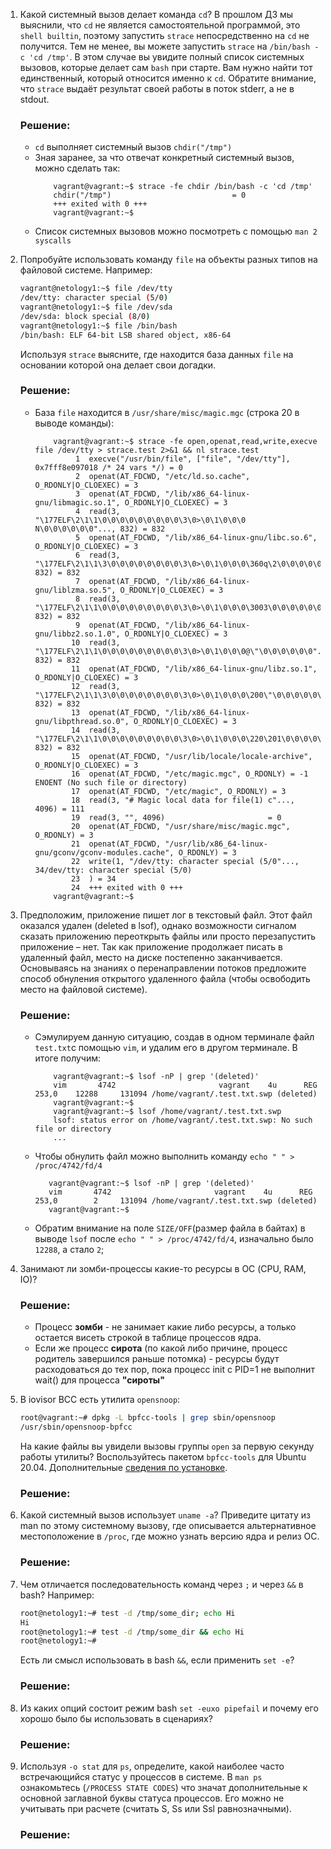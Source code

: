 1. Какой системный вызов делает команда `cd`? В прошлом ДЗ мы выяснили, что `cd` не является самостоятельной  программой, это `shell builtin`, поэтому запустить `strace` непосредственно на `cd` не получится. Тем не менее, вы можете запустить `strace` на `/bin/bash -c 'cd /tmp'`. В этом случае вы увидите полный список системных вызовов, которые делает сам `bash` при старте. Вам нужно найти тот единственный, который относится именно к `cd`. Обратите внимание, что `strace` выдаёт результат своей работы в поток stderr, а не в stdout.
    ### Решение:
    * `cd` выполняет системный вызов `chdir("/tmp")` 
    * Зная заранее, за что отвечат конкретный системный вызов, можно сделать так:
        ```
            vagrant@vagrant:~$ strace -fe chdir /bin/bash -c 'cd /tmp'
            chdir("/tmp")                           = 0
            +++ exited with 0 +++
            vagrant@vagrant:~$ 
        ```
    * Список системных вызовов можно посмотреть с помощью `man 2 syscalls`

2. Попробуйте использовать команду `file` на объекты разных типов на файловой системе. Например:
    ```bash
    vagrant@netology1:~$ file /dev/tty
    /dev/tty: character special (5/0)
    vagrant@netology1:~$ file /dev/sda
    /dev/sda: block special (8/0)
    vagrant@netology1:~$ file /bin/bash
    /bin/bash: ELF 64-bit LSB shared object, x86-64
    ```
    Используя `strace` выясните, где находится база данных `file` на основании которой она делает свои догадки.
    ### Решение:
    * База `file` находится в `/usr/share/misc/magic.mgc` (cтрока 20 в выводе команды):
        ```
            vagrant@vagrant:~$ strace -fe open,openat,read,write,execve file /dev/tty > strace.test 2>&1 && nl strace.test 
                 1	execve("/usr/bin/file", ["file", "/dev/tty"], 0x7fff8e097018 /* 24 vars */) = 0
                 2	openat(AT_FDCWD, "/etc/ld.so.cache", O_RDONLY|O_CLOEXEC) = 3
                 3	openat(AT_FDCWD, "/lib/x86_64-linux-gnu/libmagic.so.1", O_RDONLY|O_CLOEXEC) = 3
                 4	read(3, "\177ELF\2\1\1\0\0\0\0\0\0\0\0\0\3\0>\0\1\0\0\0 N\0\0\0\0\0\0"..., 832) = 832
                 5	openat(AT_FDCWD, "/lib/x86_64-linux-gnu/libc.so.6", O_RDONLY|O_CLOEXEC) = 3
                 6	read(3, "\177ELF\2\1\1\3\0\0\0\0\0\0\0\0\3\0>\0\1\0\0\0\360q\2\0\0\0\0\0"..., 832) = 832
                 7	openat(AT_FDCWD, "/lib/x86_64-linux-gnu/liblzma.so.5", O_RDONLY|O_CLOEXEC) = 3
                 8	read(3, "\177ELF\2\1\1\0\0\0\0\0\0\0\0\0\3\0>\0\1\0\0\0\3003\0\0\0\0\0\0"..., 832) = 832
                 9	openat(AT_FDCWD, "/lib/x86_64-linux-gnu/libbz2.so.1.0", O_RDONLY|O_CLOEXEC) = 3
                10	read(3, "\177ELF\2\1\1\0\0\0\0\0\0\0\0\0\3\0>\0\1\0\0\0@\"\0\0\0\0\0\0"..., 832) = 832
                11	openat(AT_FDCWD, "/lib/x86_64-linux-gnu/libz.so.1", O_RDONLY|O_CLOEXEC) = 3
                12	read(3, "\177ELF\2\1\1\3\0\0\0\0\0\0\0\0\3\0>\0\1\0\0\0\200\"\0\0\0\0\0\0"..., 832) = 832
                13	openat(AT_FDCWD, "/lib/x86_64-linux-gnu/libpthread.so.0", O_RDONLY|O_CLOEXEC) = 3
                14	read(3, "\177ELF\2\1\1\0\0\0\0\0\0\0\0\0\3\0>\0\1\0\0\0\220\201\0\0\0\0\0\0"..., 832) = 832
                15	openat(AT_FDCWD, "/usr/lib/locale/locale-archive", O_RDONLY|O_CLOEXEC) = 3
                16	openat(AT_FDCWD, "/etc/magic.mgc", O_RDONLY) = -1 ENOENT (No such file or directory)
                17	openat(AT_FDCWD, "/etc/magic", O_RDONLY) = 3
                18	read(3, "# Magic local data for file(1) c"..., 4096) = 111
                19	read(3, "", 4096)                       = 0
                20	openat(AT_FDCWD, "/usr/share/misc/magic.mgc", O_RDONLY) = 3
                21	openat(AT_FDCWD, "/usr/lib/x86_64-linux-gnu/gconv/gconv-modules.cache", O_RDONLY) = 3
                22	write(1, "/dev/tty: character special (5/0"..., 34/dev/tty: character special (5/0)
                23	) = 34
                24	+++ exited with 0 +++
            vagrant@vagrant:~$ 
        ```
    
    
3. Предположим, приложение пишет лог в текстовый файл. Этот файл оказался удален (deleted в lsof), однако возможности сигналом сказать приложению переоткрыть файлы или просто перезапустить приложение – нет. Так как приложение продолжает писать в удаленный файл, место на диске постепенно заканчивается. Основываясь на знаниях о перенаправлении потоков предложите способ обнуления открытого удаленного файла (чтобы освободить место на файловой системе).
    ### Решение:
    * Сэмулируем данную ситуацию, создав в одном терминале файл `test.txt`с помощью `vim`,  и удалим его в другом терминале. В итоге получим:
       ``` 
           vagrant@vagrant:~$ lsof -nP | grep '(deleted)'
           vim       4742                       vagrant    4u      REG              253,0    12288     131094 /home/vagrant/.test.txt.swp (deleted)
           vagrant@vagrant:~$ 
           vagrant@vagrant:~$ lsof /home/vagrant/.test.txt.swp
           lsof: status error on /home/vagrant/.test.txt.swp: No such file or directory
           ...
       ```
     * Чтобы обнулить файл можно выполнить команду `echo " " > /proc/4742/fd/4`
       ```       
          vagrant@vagrant:~$ lsof -nP | grep '(deleted)'
          vim       4742                       vagrant    4u      REG              253,0        2     131094 /home/vagrant/.test.txt.swp (deleted)
          vagrant@vagrant:~$ 
       ```
     * Обратим внимание на поле `SIZE/OFF`(размер файла в байтах) в выводе `lsof` после `echo " " > /proc/4742/fd/4`, изначально было `12288`, а стало `2`;

4. Занимают ли зомби-процессы какие-то ресурсы в ОС (CPU, RAM, IO)?
    ### Решение:
    * Процесс **зомби**  - не занимает какие либо ресурсы, а только остается висеть строкой в таблице процессов ядра.
    * Если же процесс **сирота** (по какой либо причине, процесс родитель завершился раньше потомка) - ресурсы будут расходоваться до тех пор, пока процесс init с PID=1 не выполнит wait() для процесса **"сироты"**

5. В iovisor BCC есть утилита `opensnoop`:
    ```bash
    root@vagrant:~# dpkg -L bpfcc-tools | grep sbin/opensnoop
    /usr/sbin/opensnoop-bpfcc
    ```
    На какие файлы вы увидели вызовы группы `open` за первую секунду работы утилиты? Воспользуйтесь пакетом `bpfcc-tools` для Ubuntu 20.04. Дополнительные [сведения по установке](https://github.com/iovisor/bcc/blob/master/INSTALL.md).
    ### Решение:    
    
6. Какой системный вызов использует `uname -a`? Приведите цитату из man по этому системному вызову, где описывается альтернативное местоположение в `/proc`, где можно узнать версию ядра и релиз ОС.
    ### Решение:

7. Чем отличается последовательность команд через `;` и через `&&` в bash? Например:
    ```bash
    root@netology1:~# test -d /tmp/some_dir; echo Hi
    Hi
    root@netology1:~# test -d /tmp/some_dir && echo Hi
    root@netology1:~#
    ```
    Есть ли смысл использовать в bash `&&`, если применить `set -e`?
    ### Решение:   
    
8. Из каких опций состоит режим bash `set -euxo pipefail` и почему его хорошо было бы использовать в сценариях?
    ### Решение:  

9. Используя `-o stat` для `ps`, определите, какой наиболее часто встречающийся статус у процессов в системе. В `man ps` ознакомьтесь (`/PROCESS STATE CODES`) что значат дополнительные к основной заглавной буквы статуса процессов. Его можно не учитывать при расчете (считать S, Ss или Ssl равнозначными).
    ### Решение:
 
